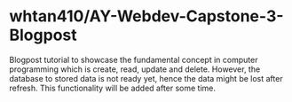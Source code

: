 # whtan410/AY-Webdev-Capstone-3-Blogpost
 Blogpost tutorial to showcase the fundamental concept in computer programming which is create, read, update and delete.
 However, the database to stored data is not ready yet, hence the data might be lost after refresh.
 This functionality will be added after some time.
